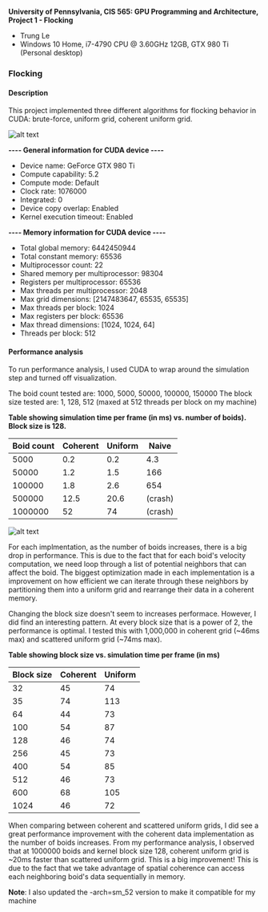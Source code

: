 **University of Pennsylvania, CIS 565: GPU Programming and Architecture,
Project 1 - Flocking**

* Trung Le
* Windows 10 Home, i7-4790 CPU @ 3.60GHz 12GB, GTX 980 Ti (Personal desktop)

### Flocking

#### Description

This project implemented three different algorithms for flocking behavior in CUDA: brute-force, uniform grid, coherent uniform grid.

![alt text](https://github.com/trungtle/Project1-CUDA-Flocking/blob/master/images/screenshots/Uniform_5000_boids.gif "Flocking simulation")

**---- General information for CUDA device ----**
- Device name: GeForce GTX 980 Ti
- Compute capability: 5.2
- Compute mode: Default
- Clock rate: 1076000
- Integrated: 0
- Device copy overlap: Enabled
- Kernel execution timeout: Enabled
 
**---- Memory information for CUDA device ----**

- Total global memory: 6442450944
- Total constant memory: 65536
- Multiprocessor count: 22
- Shared memory per multiprocessor: 98304
- Registers per multiprocessor: 65536
- Max threads per multiprocessor: 2048
- Max grid dimensions: [2147483647, 65535, 65535]
- Max threads per block: 1024
- Max registers per block: 65536
- Max thread dimensions: [1024, 1024, 64]
- Threads per block: 512


#### Performance analysis

To run performance analysis, I used CUDA to wrap around the simulation step and turned off visualization.

The boid count tested are: 1000, 5000, 50000, 100000, 150000
The block size tested are: 1, 128, 512 (maxed at 512 threads per block on my machine)

**Table showing simulation time per frame (in ms) vs. number of boids). Block size is 128.**

| Boid count |	Coherent	| Uniform |	Naive|
| ---------- | -------- | ------- | ---- |
|5000|	0.2|	0.2|	4.3|
|50000|	1.2|	1.5|	166|
|100000|	1.8|	2.6|	654|
|500000|	12.5|	20.6|	(crash)|
|1000000|	52|	74|	(crash)|

![alt text](https://github.com/trungtle/Project1-CUDA-Flocking/blob/master/images/charts/performance.png "Naive vs. Coherent vs scattered uniform grid performance")

For each implmentation, as the number of boids increases, there is a big drop in performance. This is due to the fact that for each boid's velocity computation, we need loop through a list of potential neighbors that can affect the boid. The biggest optimization made in each implementation is a improvement on how efficient we can iterate through these neighbors by partitioning them into a uniform grid and rearrange their data in a coherent memory.

Changing the block size doesn't seem to increases performace. However, I did find an interesting pattern. At every block size that is a power of 2, the performance is optimal. I tested this with 1,000,000 in coherent grid (~46ms max) and scattered uniform grid (~74ms max).

**Table showing block size vs. simulation time per frame (in ms)**

| Block size |	Coherent |	Uniform |
| ---------- | -------- | ------- |
|32|	45|	74|
|35|	74|	113|
|64|	44|	73|
|100|	54|	87|
|128|	46|	74|
|256|	45|	73|
|400|	54|	85|
|512|	46|	73|
|600|	68|	105|
|1024|	46|	72|

When comparing between coherent and scattered uniform grids, I did see a great performance improvement with the coherent data implementation as the number of boids increases. From my performance analysis, I observed that at 1000000 boids and kernel block size 128, coherent uniform grid is ~20ms faster than scattered uniform grid. This is a big improvement! This is due to the fact that we take advantage of spatial coherence can access each neighboring boid's data sequentially in memory.

**Note**: I also updated the -arch=sm_52 version to make it compatible for my machine
